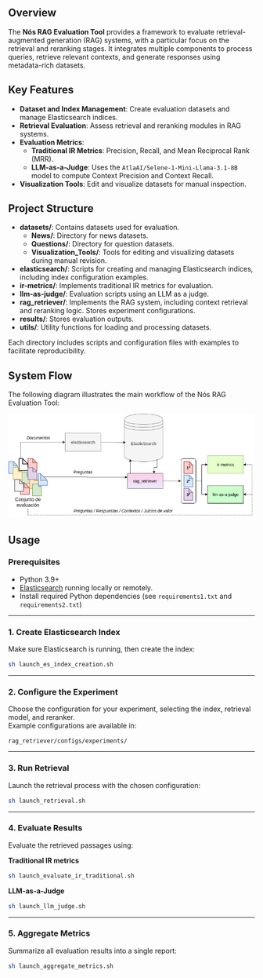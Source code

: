 ## Overview
The **Nós RAG Evaluation Tool** provides a framework to evaluate retrieval-augmented generation (RAG) systems, with a particular focus on the retrieval and reranking stages. It integrates multiple components to process queries, retrieve relevant contexts, and generate responses using metadata-rich datasets.

## Key Features
- **Dataset and Index Management**: Create evaluation datasets and manage Elasticsearch indices.  
- **Retrieval Evaluation**: Assess retrieval and reranking modules in RAG systems.  
- **Evaluation Metrics**:  
  - **Traditional IR Metrics**: Precision, Recall, and Mean Reciprocal Rank (MRR).  
  - **LLM-as-a-Judge**: Uses the `AtlaAI/Selene-1-Mini-Llama-3.1-8B` model to compute Context Precision and Context Recall.  
- **Visualization Tools**: Edit and visualize datasets for manual inspection.  

## Project Structure
- **datasets/**: Contains datasets used for evaluation.  
  - **News/**: Directory for news datasets.  
  - **Questions/**: Directory for question datasets.  
  - **Visualization_Tools/**: Tools for editing and visualizing datasets during manual revision.  
- **elasticsearch/**: Scripts for creating and managing Elasticsearch indices, including index configuration examples.  
- **ir-metrics/**: Implements traditional IR metrics for evaluation.  
- **llm-as-judge/**: Evaluation scripts using an LLM as a judge.  
- **rag_retriever/**: Implements the RAG system, including context retrieval and reranking logic. Stores experiment configurations.  
- **results/**: Stores evaluation outputs.  
- **utils/**: Utility functions for loading and processing datasets.  

Each directory includes scripts and configuration files with examples to facilitate reproducibility.

## System Flow

The following diagram illustrates the main workflow of the Nós RAG Evaluation Tool:

![System Flow](docs/Tool_flow.png)

## Usage

### Prerequisites
- Python 3.9+  
- [Elasticsearch](https://www.elastic.co/elasticsearch/) running locally or remotely.
- Install required Python dependencies (see `requirements1.txt` and `requirements2.txt`)  

---

### 1. Create Elasticsearch Index
Make sure Elasticsearch is running, then create the index:  
```bash
sh launch_es_index_creation.sh
```

---

### 2. Configure the Experiment
Choose the configuration for your experiment, selecting the index, retrieval model, and reranker.  
Example configurations are available in:  
```
rag_retriever/configs/experiments/
```

---

### 3. Run Retrieval
Launch the retrieval process with the chosen configuration:  
```bash
sh launch_retrieval.sh
```

---

### 4. Evaluate Results
Evaluate the retrieved passages using:  

**Traditional IR metrics**  
```bash
sh launch_evaluate_ir_traditional.sh
```

**LLM-as-a-Judge**  
```bash
sh launch_llm_judge.sh
```

---

### 5. Aggregate Metrics
Summarize all evaluation results into a single report:  
```bash
sh launch_aggregate_metrics.sh
```